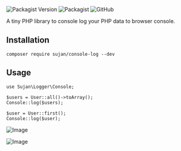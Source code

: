 ![Packagist Version](https://img.shields.io/packagist/v/sujan/console-log)
![Packagist](https://img.shields.io/packagist/dt/sujan/console-log?color=green)
![GitHub](https://img.shields.io/github/license/sujancse/console-log?color=yellow)

A tiny PHP library to console log your PHP data to browser console.

## Installation
```$xslt
composer require sujan/console-log --dev
```

## Usage
```$xslt
use Sujan\Logger\Console;
```

```$xslt
$users = User::all()->toArray();
Console::log($users);

$user = User::first();
Console::log($user);
```

![Image](https://i.ibb.co/z8vCfRp/Screenshot-2020-01-20-at-2-10-37-AM.png)

![Image](https://i.ibb.co/pP33Chv/Screenshot-2020-01-20-at-2-10-52-AM.png)
